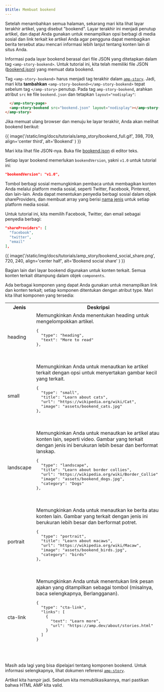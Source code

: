 ```yaml
---
$title: Membuat bookend
---
```


Setelah menambahkan semua halaman, sekarang mari kita lihat layar terakhir artikel, yang disebut "bookend".  Layar terakhir ini menjadi penutup artikel, dan dapat Anda gunakan untuk menampilkan opsi berbagi di media sosial dan link terkait ke artikel Anda agar pengguna dapat membagikan berita tersebut atau mencari informasi lebih lanjut tentang konten lain di situs Anda.

Informasi pada layar bookend berasal dari file JSON yang ditetapkan dalam tag `<amp-story-bookend>`. Untuk tutorial ini, kita telah memiliki file JSON ([bookend.json](https://github.com/ampproject/docs/blob/master/tutorial_source/amp-pets-story/bookend.json)) yang memuat data bookend.

Tag `<amp-story-bookend>` harus menjadi tag terakhir dalam [`amp-story`](../../../../documentation/components/reference/amp-story.md). Jadi, mari kita **tambahkan** `<amp-story-bookend></amp-story-bookend>` tepat sebelum tag `</amp-story>` penutup.  Pada tag `amp-story-bookend`, arahkan atribut `src` ke file `bookend.json` dan tetapkan `layout="nodisplay"`:

```html hl_lines="2"
  </amp-story-page>
  <amp-story-bookend src="bookend.json" layout="nodisplay"></amp-story-bookend>
</amp-story>
```

Jika memuat ulang browser dan menuju ke layar terakhir, Anda akan melihat bookend berikut:

{{ image('/static/img/docs/tutorials/amp_story/bookend_full.gif', 398, 709, align='center third', alt='Bookend' ) }}

Mari kita lihat file JSON-nya.  Buka file [bookend.json](https://github.com/ampproject/docs/blob/master/tutorial_source/amp-pets-story/bookend.json) di editor teks.

Setiap layar bookend memerlukan `bookendVersion`, yakni `v1.0` untuk tutorial ini:

```json
"bookendVersion": "v1.0",
```

Tombol berbagi sosial memungkinkan pembaca untuk membagikan konten Anda melalui platform media sosial, seperti Twitter, Facebook, Pinterest, dan lain-lain. Anda dapat menentukan penyedia berbagi sosial dalam objek shareProviders, dan membuat array yang berisi [nama jenis](../../../../documentation/components/reference/amp-social-share.md#pre-configured-providers) untuk setiap platform media sosial.

Untuk tutorial ini, kita memilih Facebook, Twitter, dan email sebagai penyedia berbagi:

```json
"shareProviders": [
  "facebook",
  "twitter",
  "email"
],
```

{{ image('/static/img/docs/tutorials/amp_story/bookend_social_share.png', 720, 240, align='center half', alt='Bookend social share' ) }}

Bagian lain dari layar bookend digunakan untuk konten terkait.  Semua konten terkait ditampung dalam objek `components`.

Ada berbagai komponen yang dapat Anda gunakan untuk menampilkan link dan konten terkait; setiap komponen ditentukan dengan atribut type. Mari kita lihat komponen yang tersedia:

<table>
<thead>
<tr>
  <th width="20%">Jenis</th>
  <th>Deskripsi</th>
</tr>
<tr>
  <td>heading</td>
  <td>Memungkinkan Anda menentukan heading untuk mengelompokkan artikel.
<pre class="nopreline">
{
  "type": "heading",
  "text": "More to read"
},
</pre>
  <br>
  <figure class="alignment-wrapper half">
    <amp-img src="/static/img/docs/tutorials/amp_story/bookend_heading.png" width="720" height="140" layout="responsive" alt="bookend heading"></amp-img>
  </figure>
  </td>
</tr>
<tr>
  <td>small</td>
  <td>Memungkinkan Anda untuk menautkan ke artikel terkait dengan opsi untuk menyertakan gambar kecil yang terkait.
<pre class="nopreline">
{
  "type": "small",
  "title": "Learn about cats",
  "url": "https://wikipedia.org/wiki/Cat",
  "image": "assets/bookend_cats.jpg"
},
</pre>
  <br>
  <figure class="alignment-wrapper half">
    <amp-img src="/static/img/docs/tutorials/amp_story/bookend_small.png" width="720" height="267" layout="responsive" alt="bookend small article"></amp-img>
  </figure>
</td>
</tr>
<tr>
  <td>landscape</td>
  <td>Memungkinkan Anda untuk menautkan ke artikel atau konten lain, seperti video. Gambar yang terkait dengan jenis ini berukuran lebih besar dan berformat lanskap.
<pre class="nopreline">
{
  "type": "landscape",
  "title": "Learn about border collies",
  "url": "https://wikipedia.org/wiki/Border_Collie",
  "image": "assets/bookend_dogs.jpg",
  "category": "Dogs"
},
</pre>
  <br>
  <figure class="alignment-wrapper half">
    <amp-img src="/static/img/docs/tutorials/amp_story/bookend_landscape.png" width="720" height="647" layout="responsive" alt="bookend landscape article"></amp-img>
  </figure>
  </td>
</tr>
<tr>
  <td>portrait</td>
  <td>Memungkinkan Anda untuk menautkan ke berita atau konten lain.  Gambar yang terkait dengan jenis ini berukuran lebih besar dan berformat potret.
<pre class="nopreline">
{
  "type": "portrait",
  "title": "Learn about macaws",
  "url": "https://wikipedia.org/wiki/Macaw",
  "image": "assets/bookend_birds.jpg",
  "category": "birds"
},
</pre>
  <br>
  <figure class="alignment-wrapper half">
    <amp-img src="/static/img/docs/tutorials/amp_story/bookend_portrait.png" width="720" height="1018" layout="responsive" alt="bookend portrait article"></amp-img>
  </figure>
  </td>
</tr>
<tr>
  <td>cta-link</td>
  <td>Memungkinkan Anda untuk menentukan link pesan ajakan yang ditampilkan sebagai tombol (misalnya, baca selengkapnya, Berlangganan).
<pre class="nopreline">
{
  "type": "cta-link",
  "links": [
    {
      "text": "Learn more",
      "url": "https://amp.dev/about/stories.html"
    }
  ]
}
</pre>
  <br>
  <figure class="alignment-wrapper half">
    <amp-img src="/static/img/docs/tutorials/amp_story/bookend_cta.png" width="720" height="137" layout="responsive" alt="bookend cta"></amp-img>
  </figure>
  </td>
</tr>
</thead>
<tbody>
</tbody>
</table>

Masih ada lagi yang bisa dipelajari tentang komponen bookend. Untuk informasi selengkapnya, lihat dokumen referensi [`amp-story`](../../../../documentation/components/reference/amp-story.md).

Artikel kita hampir jadi.  Sebelum kita memublikasikannya, mari pastikan bahwa HTML AMP kita valid.
